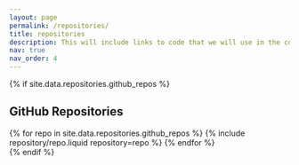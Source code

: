 ```yaml
---
layout: page
permalink: /repositories/
title: repositories
description: This will include links to code that we will use in the course of the class.
nav: true
nav_order: 4
---
```


{% if site.data.repositories.github_repos %}

## GitHub Repositories

<div class="repositories d-flex flex-wrap flex-md-row flex-column justify-content-between align-items-center">
  {% for repo in site.data.repositories.github_repos %}
    {% include repository/repo.liquid repository=repo %}
  {% endfor %}
</div>
{% endif %}
